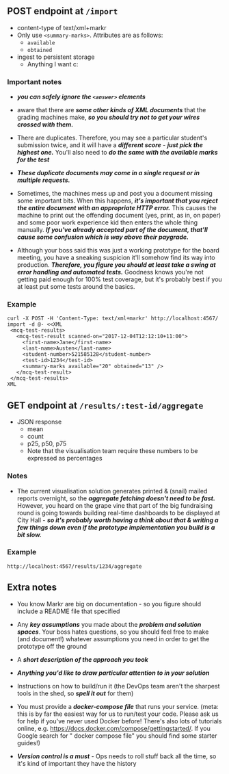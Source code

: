 ## POST endpoint at `/import`
- content-type of text/xml+markr
- Only use `<summary-marks>`. Attributes are as follows:
  - `available` 
  - `obtained`
- ingest to persistent storage
  - Anything I want c:
  
### Important notes 
- ***you can safely ignore the `<answer>` elements***

- aware that there are ***some other kinds of XML documents*** that the grading machines make, ***so you should try not to get your wires crossed with them.***

- There are duplicates. Therefore, you may see a particular student's submission twice, and it will have a ***different score*** - ***just pick the highest one.*** You'll also need to ***do the same with the available marks for the test***
- ***These duplicate documents may come in a single request or in multiple requests.***

- Sometimes, the machines mess up and post you a document missing some important bits. When this happens, ***it's important that you reject the entire document with an appropriate HTTP error.*** This causes the machine to print out the offending document (yes, print, as in, on paper) and some poor work experience kid then enters the whole thing manually.  ***If you've already accepted part of the document, that'll cause some confusion which is way above their paygrade.***

- Although your boss said this was just a working prototype for the board meeting, you have a sneaking suspicion it'll somehow find its way into production. ***Therefore, you figure you should at least take a swing at error handling and automated tests.*** Goodness knows you're not getting paid enough for 100% test coverage, but it's probably best if you at least put some tests around the basics.
 
### Example
```
curl -X POST -H 'Content-Type: text/xml+markr' http://localhost:4567/
import -d @- <<XML
 <mcq-test-results>
   <mcq-test-result scanned-on="2017-12-04T12:12:10+11:00">
     <first-name>Jane</first-name>
     <last-name>Austen</last-name>
     <student-number>521585128</student-number>
     <test-id>1234</test-id>
     <summary-marks available="20" obtained="13" />
   </mcq-test-result>
 </mcq-test-results>
XML
```

## GET endpoint at `/results/:test-id/aggregate`
- JSON response
  - mean
  - count
  - p25, p50, p75
  - Note that the visualisation team require these numbers to be expressed as percentages
  
### Notes
- The current visualisation solution generates printed & (snail) mailed reports overnight, so the ***aggregate fetching doesn't need to be fast.*** However, you heard on the grape vine that part of the big fundraising round is going towards building real-time dashboards to be displayed at City Hall - ***so it's probably worth having a think about that & writing a few things down even if the prototype implementation you build is a bit slow.***
  
### Example 
`http://localhost:4567/results/1234/aggregate`

## Extra notes
- You know Markr are big on documentation - so you figure should include a README file that specified
- Any ***key assumptions*** you made about the ***problem and solution spaces***. Your boss hates questions, so you should feel free to make (and document!) whatever assumptions you need in order to get the prototype off the ground
- A ***short description of the approach you took***
- ***Anything you'd like to draw particular attention to in your solution***

- Instructions on how to build/run it (the DevOps team aren't the sharpest tools in the shed, so ***spell it out*** for them)
- You must provide a ***docker-compose file*** that runs your service. (meta: this is by far the easiest way for us to run/test your code. Please ask us for help if you've never used Docker before! There's also lots of tutorials online, e.g. https://docs.docker.com/compose/gettingstarted/. If you Google search for " docker compose file" you should find some starter guides!)
- ***Version control is a must*** - Ops needs to roll stuff back all the time, so
it's kind of important they have the history